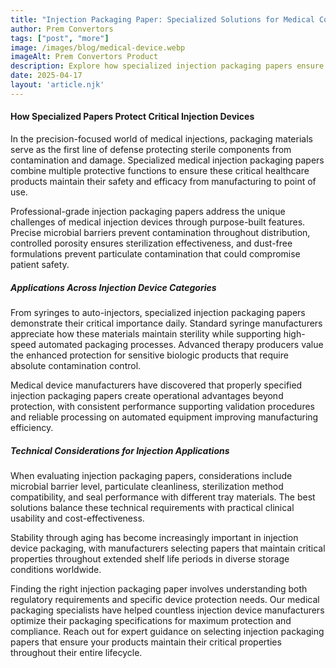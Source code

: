 ```yaml
---
title: "Injection Packaging Paper: Specialized Solutions for Medical Components"
author: Prem Convertors
tags: ["post", "more"]
image: /images/blog/medical-device.webp
imageAlt: Prem Convertors Product
description: Explore how specialized injection packaging papers ensure sterility maintenance, regulatory compliance, and safety for critical medical injection devices and components.
date: 2025-04-17
layout: 'article.njk'
---
```


#### How Specialized Papers Protect Critical Injection Devices

In the precision-focused world of medical injections, packaging materials serve as the first line of defense protecting sterile components from contamination and damage. Specialized medical injection packaging papers combine multiple protective functions to ensure these critical healthcare products maintain their safety and efficacy from manufacturing to point of use.

Professional-grade injection packaging papers address the unique challenges of medical injection devices through purpose-built features. Precise microbial barriers prevent contamination throughout distribution, controlled porosity ensures sterilization effectiveness, and dust-free formulations prevent particulate contamination that could compromise patient safety.

##### Applications Across Injection Device Categories

From syringes to auto-injectors, specialized injection packaging papers demonstrate their critical importance daily. Standard syringe manufacturers appreciate how these materials maintain sterility while supporting high-speed automated packaging processes. Advanced therapy producers value the enhanced protection for sensitive biologic products that require absolute contamination control.

Medical device manufacturers have discovered that properly specified injection packaging papers create operational advantages beyond protection, with consistent performance supporting validation procedures and reliable processing on automated equipment improving manufacturing efficiency.

##### Technical Considerations for Injection Applications

When evaluating injection packaging papers, considerations include microbial barrier level, particulate cleanliness, sterilization method compatibility, and seal performance with different tray materials. The best solutions balance these technical requirements with practical clinical usability and cost-effectiveness.

Stability through aging has become increasingly important in injection device packaging, with manufacturers selecting papers that maintain critical properties throughout extended shelf life periods in diverse storage conditions worldwide.

Finding the right injection packaging paper involves understanding both regulatory requirements and specific device protection needs. Our medical packaging specialists have helped countless injection device manufacturers optimize their packaging specifications for maximum protection and compliance. Reach out for expert guidance on selecting injection packaging papers that ensure your products maintain their critical properties throughout their entire lifecycle.